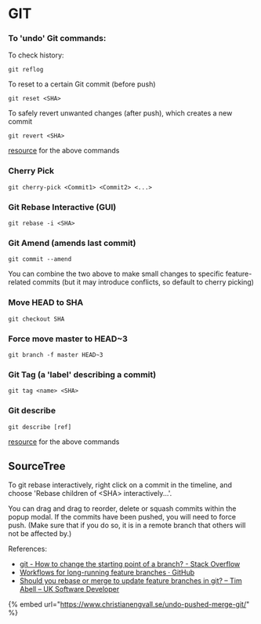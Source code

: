 # GIT

### To 'undo' Git commands:

To check history:

`git reflog`

To reset to a certain Git commit \(before push\)

`git reset <SHA>`

To safely revert unwanted changes \(after push\), which creates a new commit

`git revert <SHA>`

[resource](https://github.blog/2015-06-08-how-to-undo-almost-anything-with-git/) for the above commands

### Cherry Pick

`git cherry-pick <Commit1> <Commit2> <...>`

### Git Rebase Interactive \(GUI\)

`git rebase -i <SHA>`

### Git Amend \(amends last commit\)

`git commit --amend`

You can combine the two above to make small changes to specific feature-related commits \(but it may introduce conflicts, so default to cherry picking\)

### Move HEAD to SHA

`git checkout SHA`

### Force move master to HEAD~3

`git branch -f master HEAD~3`

### Git Tag \(a 'label' describing a commit\)

`git tag <name> <SHA>`

### Git describe

`git describe [ref]` 

[resource](https://learngitbranching.js.org/) for the above commands  
  


## SourceTree

To git rebase interactively, right click on a commit in the timeline, and choose 'Rebase children of &lt;SHA&gt; interactively...'.  
  
You can drag and drag to reorder, delete or squash commits within the popup modal. If the commits have been pushed, you will need to force push. \(Make sure that if you do so, it is in a remote branch that others will not be affected by.\)

References:

* [git - How to change the starting point of a branch? - Stack Overflow](https://stackoverflow.com/questions/38427050/how-to-change-the-starting-point-of-a-branch)
* [Workflows for long-running feature branches · GitHub](https://gist.github.com/canton7/1570681) 
* [Should you rebase or merge to update feature branches in git? – Tim Abell – UK Software Developer](https://timwise.co.uk/2019/10/14/merge-vs-rebase/)

{% embed url="https://www.christianengvall.se/undo-pushed-merge-git/" %}



